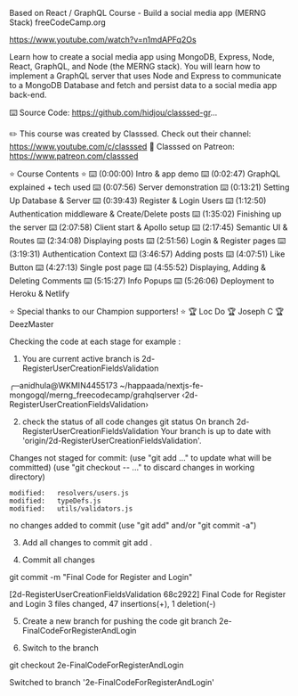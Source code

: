 Based on React / GraphQL Course - Build a social media app (MERNG Stack)
freeCodeCamp.org

https://www.youtube.com/watch?v=n1mdAPFq2Os

Learn how to create a social media app using MongoDB, Express, Node, React, GraphQL, and Node (the MERNG stack). You will learn how to implement a GraphQL server that uses Node and Express to communicate to a MongoDB Database and fetch and persist data to a social media app back-end.

⌨️ Source Code: https://github.com/hidjou/classsed-gr...

✏️ This course was created by Classsed. Check out their channel: https://www.youtube.com/c/classsed
🔗 Classsed on Patreon: https://www.patreon.com/classsed

⭐️ Course Contents ⭐️
⌨️ (0:00:00) Intro & app demo
⌨️ (0:02:47) GraphQL explained + tech used 
⌨️ (0:07:56) Server demonstration
⌨️ (0:13:21) Setting Up Database & Server
⌨️ (0:39:43) Register & Login Users
⌨️ (1:12:50) Authentication middleware & Create/Delete posts
⌨️ (1:35:02) Finishing up the server
⌨️ (2:07:58) Client start & Apollo setup
⌨️ (2:17:45) Semantic UI & Routes
⌨️ (2:34:08) Displaying posts
⌨️ (2:51:56) Login & Register pages
⌨️ (3:19:31) Authentication Context
⌨️ (3:46:57) Adding posts
⌨️ (4:07:51) Like Button
⌨️ (4:27:13) Single post page
⌨️ (4:55:52) Displaying, Adding & Deleting Comments
⌨️ (5:15:27) Info Popups
⌨️ (5:26:06) Deployment to Heroku & Netlify

⭐️ Special thanks to our Champion supporters! ⭐️ 
🏆 Loc Do
🏆 Joseph C
🏆 DeezMaster


Checking the code at each stage for example :

1) You are current active branch is 2d-RegisterUserCreationFieldsValidation

╭─anidhula@WKMIN4455173 ~/happaada/nextjs-fe-mongogql/merng_freecodecamp/grahqlserver  ‹2d-RegisterUserCreationFieldsValidation›


2) check the status of all code changes
git status
On branch 2d-RegisterUserCreationFieldsValidation
Your branch is up to date with 'origin/2d-RegisterUserCreationFieldsValidation'.

Changes not staged for commit:
  (use "git add <file>..." to update what will be committed)
  (use "git checkout -- <file>..." to discard changes in working directory)

	modified:   resolvers/users.js
	modified:   typeDefs.js
	modified:   utils/validators.js

no changes added to commit (use "git add" and/or "git commit -a")

3) Add all changes to commit
git add .

4) Commit all changes

git commit -m "Final Code for Register and Login"

[2d-RegisterUserCreationFieldsValidation 68c2922] Final Code for Register and Login
 3 files changed, 47 insertions(+), 1 deletion(-)


5) Create a new branch for pushing the code
git branch 2e-FinalCodeForRegisterAndLogin

6) Switch to the branch

git checkout 2e-FinalCodeForRegisterAndLogin

Switched to branch '2e-FinalCodeForRegisterAndLogin'